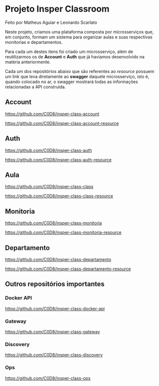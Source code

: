 # Projeto Insper Classroom


Feito por Matheus Aguiar e Leonardo Scarlato

Neste projeto, criamos uma plataforma composta por microsserviços que, em conjunto, formam um sistema para organizar aulas e suas respectivas monitorias e departamentos.

Para cada um destes itens foi criado um microsserviço, além de reutilizarmos os de **Account** e **Auth** que já haviamos desenvolvido na matéria anteriormente.

Cada um dos repositórios abaixo que são referentes ao *resource* possuem um link que leva diretamente ao **swagger** daquele microsserviço, isto é, quando colocado no ar, o swagger mostrará todas as informações relacionadas a API construída.

## Account

https://github.com/C0D8/insper-class-account

https://github.com/C0D8/insper-class-account-resource

## Auth

https://github.com/C0D8/insper-class-auth

https://github.com/C0D8/insper-class-auth-resource


## Aula

https://github.com/C0D8/insper-class-class

https://github.com/C0D8/insper-class-class-resource

## Monitoria

https://github.com/C0D8/insper-class-monitoria

https://github.com/C0D8/insper-class-monitoria-resource

## Departamento

https://github.com/C0D8/insper-class-departamento

https://github.com/C0D8/insper-class-departamento-resource

## Outros repositórios importantes

### Docker API

https://github.com/C0D8/insper-class-docker-api

### Gateway

https://github.com/C0D8/insper-class-gateway

### Discovery

https://github.com/C0D8/insper-class-discovery

### Ops

https://github.com/C0D8/insper-class-ops
